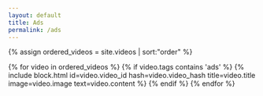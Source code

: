 ```yaml
---
layout: default
title: Ads
permalink: /ads
---
```


{% assign ordered_videos = site.videos | sort:"order" %}
<div class="gallery">
    {% for video in ordered_videos %}
        {% if video.tags contains 'ads' %}
            {% include block.html id=video.video_id hash=video.video_hash title=video.title image=video.image text=video.content %}
        {% endif %}
    {% endfor %}
</div>